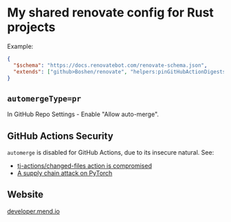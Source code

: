# My shared renovate config for Rust projects

Example:

```json
{
  "$schema": "https://docs.renovatebot.com/renovate-schema.json",
  "extends": ["github>Boshen/renovate", "helpers:pinGitHubActionDigestsToSemver"]
}
```

## `automergeType=pr`

In GitHub Repo Settings - Enable "Allow auto-merge".

## GitHub Actions Security

`automerge` is disabled for GitHub Actions, due to its insecure natural. See:

* [tj-actions/changed-files action is compromised](https://www.stepsecurity.io/blog/harden-runner-detection-tj-actions-changed-files-action-is-compromised)
* [A supply chain attack on PyTorch](https://johnstawinski.com/2024/01/11/playing-with-fire-how-we-executed-a-critical-supply-chain-attack-on-pytorch)

## Website

[developer.mend.io](https://developer.mend.io)
